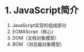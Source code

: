 # 1. JavaScript简介

1. JavaScript实现的组成部分<br/>
2. ECMAScript（核心）<br/>
3. DOM（文档对象模型）<br/>
4. BOM （浏览器对象模型）<br/>

